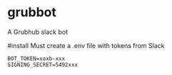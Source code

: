 # grubbot
A Grubhub slack bot


#install
Must create a .env file with tokens from Slack
```
BOT_TOKEN=xoxb-xxx
SIGNING_SECRET=5492xxx
```
